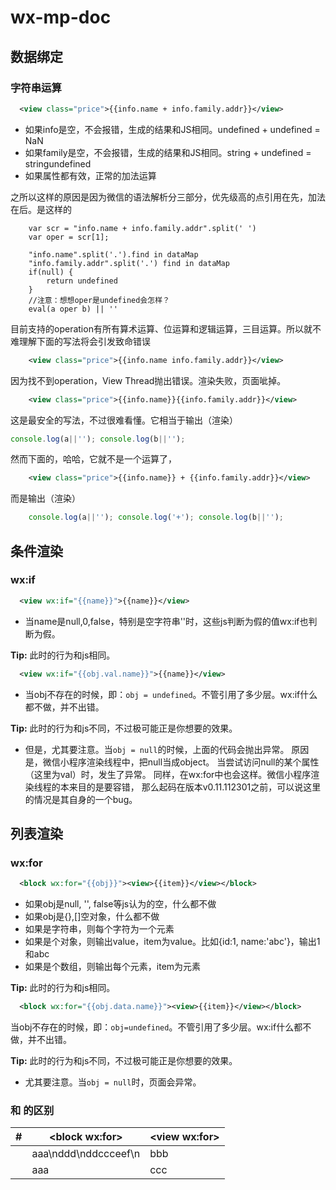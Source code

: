 # wx-mp-doc
## 数据绑定

### 字符串运算
~~~ xml
  <view class="price">{{info.name + info.family.addr}}</view>
~~~

* 如果info是空，不会报错，生成的结果和JS相同。undefined + undefined = NaN
* 如果family是空，不会报错，生成的结果和JS相同。string + undefined = stringundefined
* 如果属性都有效，正常的加法运算

之所以这样的原因是因为微信的语法解析分三部分，优先级高的点引用在先，加法在后。是这样的

~~~
    var scr = "info.name + info.family.addr".split(' ')
    var oper = scr[1];

    "info.name".split('.').find in dataMap
    "info.family.addr".split('.') find in dataMap
    if(null) {
        return undefined
    }
    //注意：想想oper是undefined会怎样？
    eval(a oper b) || ''

~~~

目前支持的operation有所有算术运算、位运算和逻辑运算，三目运算。所以就不难理解下面的写法将会引发致命错误


~~~ xml
    <view class="price">{{info.name info.family.addr}}</view>
~~~

因为找不到operation，View Thread抛出错误。渲染失败，页面呲掉。

~~~ xml
    <view class="price">{{info.name}}{{info.family.addr}}</view>
~~~

这是最安全的写法，不过很难看懂。它相当于输出（渲染）

~~~ js
console.log(a||''); console.log(b||'');
~~~

然而下面的，哈哈，它就不是一个运算了，
~~~ xml
    <view class="price">{{info.name}} + {{info.family.addr}}</view>
~~~
而是输出（渲染）
~~~ js
    console.log(a||''); console.log('+'); console.log(b||'');
~~~


## 条件渲染
### wx:if

~~~ xml
  <view wx:if="{{name}}">{{name}}</view>
~~~

* 当name是null,0,false，特别是空字符串''时，这些js判断为假的值wx:if也判断为假。

__Tip:__ 此时的行为和js相同。

~~~ xml
  <view wx:if="{{obj.val.name}}">{{name}}</view>
~~~

* 当obj不存在的时候，即：`obj = undefined`。不管引用了多少层。wx:if什么都不做，并不出错。

__Tip:__ 此时的行为和js不同，不过极可能正是你想要的效果。

* 但是，尤其要注意。当`obj = null`的时候，上面的代码会抛出异常。
原因是，微信小程序渲染线程中，把null当成object。
当尝试访问null的某个属性（这里为val）时，发生了异常。
同样，在wx:for中也会这样。微信小程序渲染线程的本来目的是要容错，
那么起码在版本v0.11.112301之前，可以说这里的情况是其自身的一个bug。

## 列表渲染
### wx:for
~~~ xml
  <block wx:for="{{obj}}"><view>{{item}}</view></block>
~~~
* 如果obj是null, '', false等js认为的空，什么都不做
* 如果obj是{},[]空对象，什么都不做
* 如果是字符串，则每个字符为一个元素
* 如果是个对象，则输出value，item为value。比如{id:1, name:'abc'}，输出1和abc
* 如果是个数组，则输出每个元素，item为元素

__Tip:__ 此时的行为和js相同。
~~~ xml
  <block wx:for="{{obj.data.name}}"><view>{{item}}</view></block>
~~~
当obj不存在的时候，即：`obj=undefined`。不管引用了多少层。wx:if什么都不做，并不出错。

__Tip:__ 此时的行为和js不同，不过极可能正是你想要的效果。

* 尤其要注意。当`obj = null`时，页面会异常。

### <block wx:for> 和 <view wx:for>的区别

|#|\<block wx:for\>|\<view wx:for\>|
|---|---|----
||aaa\nddd\nddccceef\n|bbb
||aaa|ccc



